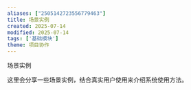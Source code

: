 ```yaml
---
aliases: ["2505142723556779463"]
title: 场景实例
created: 2025-07-14
modified: 2025-07-14
tags: ['基础模块']
theme: 项目协作
---
```


场景实例

这里会分享一些场景实例，结合真实用户使用来介绍系统使用方法。
